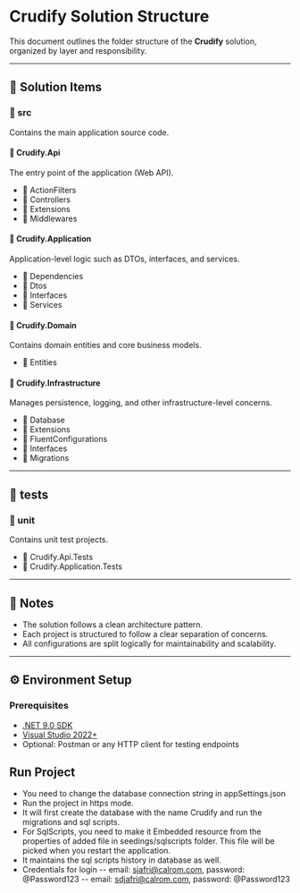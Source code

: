 # Crudify Solution Structure

This document outlines the folder structure of the **Crudify** solution, organized by layer and responsibility.

---

## 📁 Solution Items

### 📁 src
Contains the main application source code.

#### 📁 Crudify.Api
The entry point of the application (Web API).

- 📁 ActionFilters
- 📁 Controllers
- 📁 Extensions
- 📁 Middlewares

#### 📁 Crudify.Application
Application-level logic such as DTOs, interfaces, and services.

- 📁 Dependencies
- 📁 Dtos
- 📁 Interfaces
- 📁 Services

#### 📁 Crudify.Domain
Contains domain entities and core business models.

- 📁 Entities

#### 📁 Crudify.Infrastructure
Manages persistence, logging, and other infrastructure-level concerns.

- 📁 Database
- 📁 Extensions
- 📁 FluentConfigurations
- 📁 Interfaces
- 📁 Migrations

---

## 🧪 tests

### 📁 unit
Contains unit test projects.

- 📁 Crudify.Api.Tests
- 📁 Crudify.Application.Tests

---

## 📝 Notes

- The solution follows a clean architecture pattern.
- Each project is structured to follow a clear separation of concerns.
- All configurations are split logically for maintainability and scalability.

---

## ⚙️ Environment Setup

### Prerequisites

- [.NET 9.0 SDK](https://dotnet.microsoft.com/download/dotnet/9.0)
- [Visual Studio 2022+](https://visualstudio.microsoft.com/)
- Optional: Postman or any HTTP client for testing endpoints

## Run Project

- You need to change the database connection string in appSettings.json
- Run the project in https mode.
- It will first create the database with the name Crudify and run the migrations and sql scripts.
- For SqlScripts, you need to make it Embedded resource from the properties of added file in seedings/sqlscripts folder. This file will be picked when you restart the application.
- It maintains the sql scripts history in database as well.
- Credentials for login
-- email: sjafri@calrom.com, password: @Password123
-- email: sdjafri@calrom.com, password: @Password123